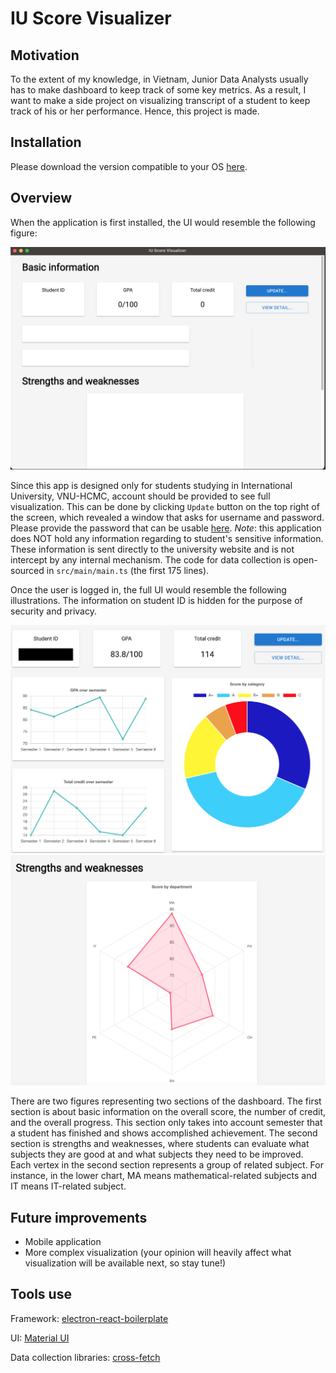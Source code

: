 # IU Score Visualizer

## Motivation

To the extent of my knowledge, in Vietnam, Junior Data Analysts usually has to make dashboard to keep track of some key metrics. As a result, I want to make a side project on visualizing transcript of a student to keep track of his or her performance. Hence, this project is made.

## Installation

Please download the version compatible to your OS [here](https://github.com/minhrongcon2000/IU-Score-visualizer/releases/tag/v2.1).

## Overview

When the application is first installed, the UI would resemble the following figure:

![first_ui](img/first_ui.png)

Since this app is designed only for students studying in International University, VNU-HCMC, account should be provided to see full visualization. This can be done by clicking `Update` button on the top right of the screen, which revealed a window that asks for username and password. Please provide the password that can be usable [here](http://edusoftweb.hcmiu.edu.vn). _Note_: this application does NOT hold any information regarding to student's sensitive information. These information is sent directly to the university website and is not intercept by any internal mechanism. The code for data collection is open-sourced in `src/main/main.ts` (the first 175 lines).

Once the user is logged in, the full UI would resemble the following illustrations. The information on student ID is hidden for the purpose of security and privacy.

![basic_info](img/basic_info.png)
![strength_weak](img/strength_weak.png)

There are two figures representing two sections of the dashboard. The first section is about basic information on the overall score, the number of credit, and the overall progress. This section only takes into account semester that a student has finished and shows accomplished achievement. The second section is strengths and weaknesses, where students can evaluate what subjects they are good at and what subjects they need to be improved. Each vertex in the second section represents a group of related subject. For instance, in the lower chart, MA means mathematical-related subjects and IT means IT-related subject.

## Future improvements

- Mobile application
- More complex visualization (your opinion will heavily affect what visualization will be available next, so stay tune!)

## Tools use

Framework: [electron-react-boilerplate](https://electron-react-boilerplate.js.org)

UI: [Material UI](https://mui.com)

Data collection libraries: [cross-fetch](https://www.npmjs.com/package/cross-fetch)
